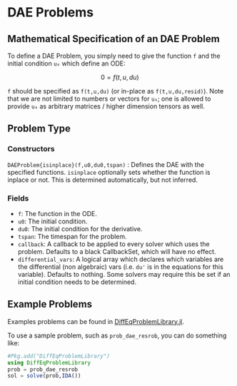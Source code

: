 # DAE Problems

## Mathematical Specification of an DAE Problem

To define a DAE Problem, you simply need to give the function ``f`` and the initial
condition ``u₀`` which define an ODE:

```math
0 = f(t,u,du)
```

`f` should be specified as `f(t,u,du)` (or in-place as `f(t,u,du,resid)`).
Note that we are not limited to numbers or vectors for `u₀`; one is allowed to
provide `u₀` as arbitrary matrices / higher dimension tensors as well.

## Problem Type

### Constructors

`DAEProblem{isinplace}(f,u0,du0,tspan)` : Defines the DAE with the specified functions.
`isinplace` optionally sets whether the function is inplace or not. This is
determined automatically, but not inferred.

### Fields

* `f`: The function in the ODE.
* `u0`: The initial condition.
* `du0`: The initial condition for the derivative.
* `tspan`: The timespan for the problem.
* `callback`: A callback to be applied to every solver which uses the problem.
  Defaults to a black CallbackSet, which will have no effect.
* `differential_vars`: A logical array which declares which variables are the
  differential (non algebraic) vars (i.e. `du'` is in the equations for this
  variable). Defaults to nothing. Some solvers may require this be set if an
  initial condition needs to be determined.

## Example Problems

Examples problems can be found in [DiffEqProblemLibrary.jl](https://github.com/JuliaDiffEq/DiffEqProblemLibrary.jl/blob/master/src/dae_premade_problems.jl).

To use a sample problem, such as `prob_dae_resrob`, you can do something like:

```julia
#Pkg.add("DiffEqProblemLibrary")
using DiffEqProblemLibrary
prob = prob_dae_resrob
sol = solve(prob,IDA())
```
